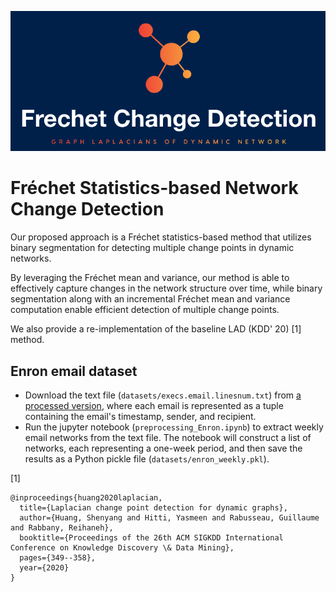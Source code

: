 <p align="center">
	<img src="logo.png" alt="logo frechet" width="600"/>
</p>

# Fréchet Statistics-based Network Change Detection
Our proposed approach is a Fréchet statistics-based method that utilizes binary segmentation for detecting multiple change points in dynamic networks.

By leveraging the Fréchet mean and variance, our method is able to effectively capture changes in the network structure over time, while binary segmentation along with an incremental Fréchet mean and variance computation enable efficient detection of multiple change points. 

We also provide a re-implementation of the baseline LAD (KDD' 20) [1] method.

## Enron email dataset
- Download the text file (`datasets/execs.email.linesnum.txt`) from [a processed version](https://www.cis.jhu.edu/~parky/Enron/), where each email is represented as a tuple containing the email's timestamp, sender, and recipient.
- Run the jupyter notebook (`preprocessing_Enron.ipynb`) to extract weekly email networks from the text file. The notebook will construct a list of networks, each representing a one-week period, and then save the results as a Python pickle file (`datasets/enron_weekly.pkl`).

[1] 
```
@inproceedings{huang2020laplacian,
  title={Laplacian change point detection for dynamic graphs},
  author={Huang, Shenyang and Hitti, Yasmeen and Rabusseau, Guillaume and Rabbany, Reihaneh},
  booktitle={Proceedings of the 26th ACM SIGKDD International Conference on Knowledge Discovery \& Data Mining},
  pages={349--358},
  year={2020}
}
```